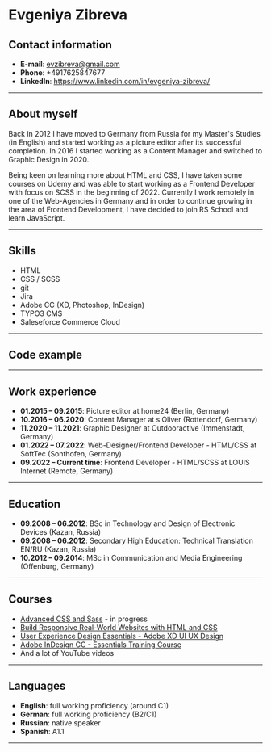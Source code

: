 # Evgeniya Zibreva

## Contact information


*    **E-mail**: evzibreva@gmail.com
*    **Phone**: +4917625847677
*    **LinkedIn**: https://www.linkedin.com/in/evgeniya-zibreva/
------------


## About myself
Back in 2012 I have moved to Germany from Russia for my Master's Studies (in English) and started working as a picture editor after its successful completion.
In 2016 I started working as a Content Manager and switched to Graphic Design in 2020. 

Being keen on learning more about HTML and CSS, I have taken some courses on Udemy and was able to start working as a Frontend Developer with focus on SCSS in the beginning of 2022. Currently I work remotely in one of the Web-Agencies in Germany and in order to continue growing in the area of Frontend Development, I have decided to join RS School and learn JavaScript. 

------------

## Skills
* HTML
* CSS / SCSS
* git 
* Jira
* Adobe CC (XD, Photoshop, InDesign)
* TYPO3 CMS
* Saleseforce Commerce Cloud


------------

## Code example

------------

## Work experience
* **01.2015 – 09.2015**: Picture editor at home24 (Berlin, Germany)
* **10.2016 – 06.2020**: Content Manager at s.Oliver (Rottendorf, Germany)
* **11.2020 – 11.2021**: Graphic Designer at Outdooractive (Immenstadt, Germany)
* **01.2022 – 07.2022**: Web-Designer/Frontend Developer - HTML/CSS at SoftTec (Sonthofen, Germany)
* **09.2022 – Current time**: Frontend Developer - HTML/SCSS at LOUIS Internet (Remote, Germany)


------------

## Education
* **09.2008 – 06.2012**: BSc in Technology and Design of Electronic Devices (Kazan, Russia)
* **09.2008 – 06.2012**: Secondary High Education: Technical Translation EN/RU (Kazan, Russia)
* **10.2012 – 09.2014**: MSc in Communication and Media Engineering (Offenburg, Germany)

------------

## Courses
* [Advanced CSS and Sass]("https://www.udemy.com/course/advanced-css-and-sass/") - in progress
* [Build Responsive Real-World Websites with HTML and CSS]("https://www.udemy.com/course/design-and-develop-a-killer-website-with-html5-and-css3/")
* [User Experience Design Essentials - Adobe XD UI UX Design]("https://www.udemy.com/course/ui-ux-web-design-using-adobe-xd/")
* [Adobe InDesign CC - Essentials Training Course]("https://www.udemy.com/course/indesign-tutorial-basics-course/")
* And a lot of YouTube videos


------------


## Languages

* **English**: full working proficiency (around C1)
* **German**: full working proficiency (B2/C1)
* **Russian**: native speaker
* **Spanish**: A1.1    

------------


